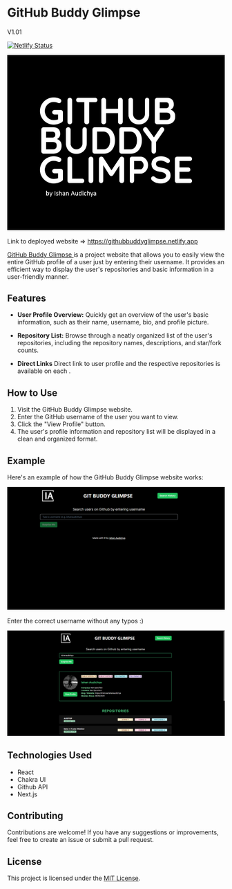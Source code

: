 # GitHub Buddy Glimpse
V1.01

[![Netlify Status](https://api.netlify.com/api/v1/badges/2a61e864-2bb4-472e-bafe-16f54d6631d2/deploy-status)](https://app.netlify.com/sites/githubbuddyglimpse/deploys)



![Example3](/examples/logo.png)


Link to deployed website =>   https://githubbuddyglimpse.netlify.app

<a href='https://githubbuddyglimpse.netlify.app/'>GitHub Buddy Glimpse </a>is a project website that allows you to easily view the entire GitHub profile of a user just by entering their username. It provides an efficient way to display the user's repositories and basic information in a user-friendly manner.

## Features

- **User Profile Overview:** Quickly get an overview of the user's basic information, such as their name, username, bio, and profile picture.

- **Repository List:** Browse through a neatly organized list of the user's repositories, including the repository names, descriptions, and star/fork counts.
- **Direct Links** Direct link to user profile and the respective repositories is available on each .

## How to Use

1. Visit the GitHub Buddy Glimpse website.
2. Enter the GitHub username of the user you want to view.
3. Click the "View Profile" button.
4. The user's profile information and repository list will be displayed in a clean and organized format.

## Example

Here's an example of how the GitHub Buddy Glimpse website works:

![Example1](/examples/2.png)

Enter the correct username without any typos :)


![Example2](/examples/1.png)

## Technologies Used

- React
- Chakra UI
- Github API
- Next.js

## Contributing

Contributions are welcome! If you have any suggestions or improvements, feel free to create an issue or submit a pull request.

## License

This project is licensed under the [MIT License](/).
